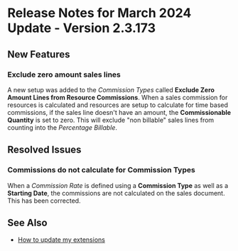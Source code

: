 # Release Notes for March 2024 Update - Version 2.3.173

## New Features

### Exclude zero amount sales lines

A new setup was added to the *Commission Types* called **Exclude Zero Amount Lines from Resource Commissions**. When a sales commission for resources is calculated and resources are setup to calculate for time based commissions, if the sales line doesn't have an amount, the **Commissionable Quantity** is set to zero. This will exclude "non billable" sales lines from counting into the *Percentage Billable*.

## Resolved Issues

### Commissions do not calculate for Commission Types

When a *Commission Rate* is defined using a **Commission Type** as well as a **Starting Date**, the commissions are not calculated on the sales document. This has been corrected.

## See Also

- [How to update my extensions](../faq-index.md#i-want-to-update-my-version-of-nav-x-commission-management)
